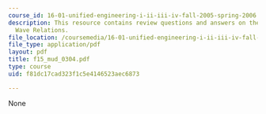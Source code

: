```yaml
---
course_id: 16-01-unified-engineering-i-ii-iii-iv-fall-2005-spring-2006
description: This resource contains review questions and answers on the topic of Shock
  Wave Relations.
file_location: /coursemedia/16-01-unified-engineering-i-ii-iii-iv-fall-2005-spring-2006/f81dc17cad323f1c5e4146523aec6873_f15_mud_0304.pdf
file_type: application/pdf
layout: pdf
title: f15_mud_0304.pdf
type: course
uid: f81dc17cad323f1c5e4146523aec6873

---
```

None